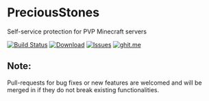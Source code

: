 PreciousStones
==========

Self-service protection for PVP Minecraft servers

[![Build Status](https://travis-ci.org/marcelo-mason/PreciousStones.svg?branch=master)](https://travis-ci.org/marcelo-mason/PreciousStones)
[![Download](https://img.shields.io/badge/snapshot-download-blue.svg)](http://jenkins.elmakers.com/job/PreciousStones/)
[![Issues](https://img.shields.io/github/issues/marcelo-mason/PreciousStones.svg)](https://github.com/marcelo-mason/PreciousStones/issues)
[![ghit.me](https://ghit.me/badge.svg?repo=marcelo-mason/PreciousStones)](https://ghit.me/repo/marcelo-mason/PreciousStones)

## Note:

Pull-requests for bug fixes or new features are welcomed and will be merged in if they do not break existing functionalities.
